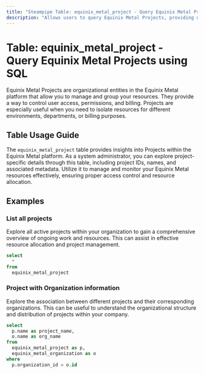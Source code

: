 ```yaml
---
title: "Steampipe Table: equinix_metal_project - Query Equinix Metal Projects using SQL"
description: "Allows users to query Equinix Metal Projects, providing detailed information about each project's properties and configuration."
---
```


# Table: equinix_metal_project - Query Equinix Metal Projects using SQL 

Equinix Metal Projects are organizational entities in the Equinix Metal platform that allow you to manage and group your resources. They provide a way to control user access, permissions, and billing. Projects are especially useful when you need to isolate resources for different environments, departments, or billing purposes.

## Table Usage Guide

The `equinix_metal_project` table provides insights into Projects within the Equinix Metal platform. As a system administrator, you can explore project-specific details through this table, including project IDs, names, and associated metadata. Utilize it to manage and monitor your Equinix Metal resources effectively, ensuring proper access control and resource allocation.

## Examples

### List all projects
Explore all active projects within your organization to gain a comprehensive overview of ongoing work and resources. This can assist in effective resource allocation and project management.

```sql
select
  *
from
  equinix_metal_project
```

### Project with Organization information
Explore the association between different projects and their corresponding organizations. This can be useful to understand the organizational structure and distribution of projects within your company.

```sql
select
  p.name as project_name,
  o.name as org_name
from
  equinix_metal_project as p,
  equinix_metal_organization as o
where
  p.organization_id = o.id
```